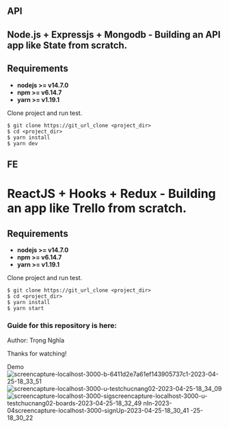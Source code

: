 ## API
## Node.js + Expressjs + Mongodb - Building an API app like State from scratch.

## Requirements

* **nodejs >= v14.7.0**
* **npm >= v6.14.7**
* **yarn >= v1.19.1**

Clone project and run test.

```
$ git clone https://git_url_clone <project_dir>
$ cd <project_dir>
$ yarn install
$ yarn dev
```


## FE

# ReactJS + Hooks + Redux - Building an app like Trello from scratch.

## Requirements

* **nodejs >= v14.7.0**
* **npm >= v6.14.7**
* **yarn >= v1.19.1**

Clone project and run test.

```
$ git clone https://git_url_clone <project_dir>
$ cd <project_dir>
$ yarn install
$ yarn start
```

### Guide for this repository is here:

Author: Trọng Nghĩa

Thanks for watching!

Demo![screencapture-localhost-3000-b-6411d2e7a61ef143905737c1-2023-04-25-18_33_51](https://user-images.githubusercontent.com/108291735/234264422-af963d2a-ccae-4745-91be-35ecbcc7a905.png)![screencapture-localhost-3000-u-testchucnang02-2023-04-25-18_34_09](https://user-images.githubusercontent.com/108291735/234264429-be509a0b-7671-4c30-a610-7489a52ca740.png)
![screencapture-localhost-3000-sig![screencapture-localhost-3000-u-testchucnang02-boards-2023-04-25-18_32_49](https://user-images.githubusercontent.com/108291735/234264415-91e4f525-377e-4498-a998-82a59637a533.png)
nIn-2023-04![screencapture-localhost-3000-signUp-2023-04-25-18_30_41](https://user-images.githubusercontent.com/108291735/234264409-58634e6b-c871-4542-b9a4-cfe7e046f417.png)
-25-18_30_22](https://user-images.githubusercontent.com/108291735/234264387-37d4fb32-a632-4b5f-a1ec-e40c3c517612.png)

